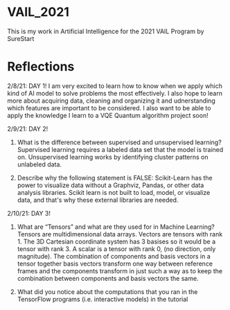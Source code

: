 # VAIL_2021
This is my work in Artificial Intelligence for the 2021 VAIL Program by SureStart 

# Reflections

2/8/21: DAY 1!
I am very excited to learn how to know when we apply which kind of AI model to solve problems the most effectively. I also hope to learn more about acquiring data, cleaning and organizing it and udnerstanding which features are important to be considered. I also want to be able to apply the knowledge I learn to a VQE Quantum algorithm project soon!

2/9/21: DAY 2!

1) What is the difference between supervised and unsupervised learning?
Supervised learning requires a labeled data set that the model is trained on. Unsupervised learning works by identifying cluster patterns on unlabeled data.

2) Describe why the following statement is FALSE: Scikit-Learn has the power to visualize data without a Graphviz, Pandas, or other data analysis libraries. Scikit learn is not built to load, model, or visualize data, and that's why these external libraries are needed. 

2/10/21: DAY 3!

1) What are “Tensors” and what are they used for in Machine Learning?
Tensors are multidimensional data arrays. Vectors are tensors with rank 1. The 3D Cartesian coordinate system has 3 basises so it would be a tensor with rank 3. A scalar is a tensor with rank 0, (no direction, only magnitude). The combination of components and basis vectors in a tensor together  basis vectors transform one way between reference frames and the components transform in just such a way as to keep the combination between components and basis vectors the same.

2) What did you notice about the computations that you ran in the TensorFlow
programs (i.e. interactive models) in the tutorial
